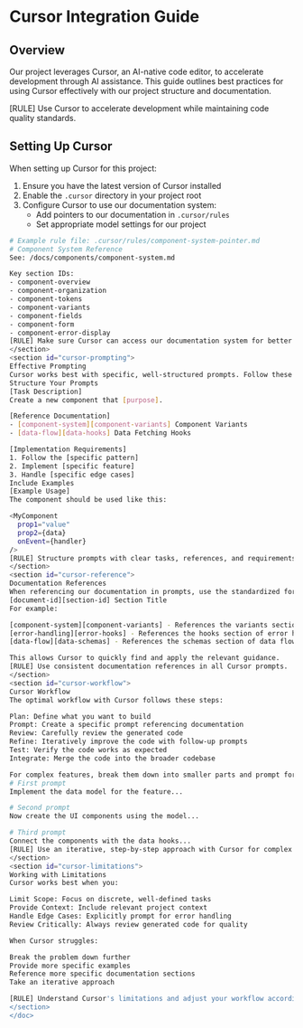 <doc id="cursor-integration">

# Cursor Integration Guide

<section id="cursor-overview">

## Overview

Our project leverages Cursor, an AI-native code editor, to accelerate development through AI assistance. This guide outlines best practices for using Cursor effectively with our project structure and documentation.

[RULE] Use Cursor to accelerate development while maintaining code quality standards.

</section>

<section id="cursor-setup">

## Setting Up Cursor

When setting up Cursor for this project:

1. Ensure you have the latest version of Cursor installed
2. Enable the `.cursor` directory in your project root
3. Configure Cursor to use our documentation system:
   - Add pointers to our documentation in `.cursor/rules`
   - Set appropriate model settings for our project

```bash
# Example rule file: .cursor/rules/component-system-pointer.md
# Component System Reference
See: /docs/components/component-system.md

Key section IDs:
- component-overview
- component-organization
- component-tokens
- component-variants
- component-fields
- component-form
- component-error-display
[RULE] Make sure Cursor can access our documentation system for better assistance.
</section>
<section id="cursor-prompting">
Effective Prompting
Cursor works best with specific, well-structured prompts. Follow these guidelines:
Structure Your Prompts
[Task Description]
Create a new component that [purpose].

[Reference Documentation]
- [component-system][component-variants] Component Variants
- [data-flow][data-hooks] Data Fetching Hooks

[Implementation Requirements]
1. Follow the [specific pattern]
2. Implement [specific feature]
3. Handle [specific edge cases]
Include Examples
[Example Usage]
The component should be used like this:

<MyComponent
  prop1="value"
  prop2={data}
  onEvent={handler}
/>
[RULE] Structure prompts with clear tasks, references, and requirements.
</section>
<section id="cursor-reference">
Documentation References
When referencing our documentation in prompts, use the standardized format:
[document-id][section-id] Section Title
For example:

[component-system][component-variants] - References the variants section of the component system
[error-handling][error-hooks] - References the hooks section of error handling
[data-flow][data-schemas] - References the schemas section of data flow

This allows Cursor to quickly find and apply the relevant guidance.
[RULE] Use consistent documentation references in all Cursor prompts.
</section>
<section id="cursor-workflow">
Cursor Workflow
The optimal workflow with Cursor follows these steps:

Plan: Define what you want to build
Prompt: Create a specific prompt referencing documentation
Review: Carefully review the generated code
Refine: Iteratively improve the code with follow-up prompts
Test: Verify the code works as expected
Integrate: Merge the code into the broader codebase

For complex features, break them down into smaller parts and prompt for each:
# First prompt
Implement the data model for the feature...

# Second prompt
Now create the UI components using the model...

# Third prompt
Connect the components with the data hooks...
[RULE] Use an iterative, step-by-step approach with Cursor for complex features.
</section>
<section id="cursor-limitations">
Working with Limitations
Cursor works best when you:

Limit Scope: Focus on discrete, well-defined tasks
Provide Context: Include relevant project context
Handle Edge Cases: Explicitly prompt for error handling
Review Critically: Always review generated code for quality

When Cursor struggles:

Break the problem down further
Provide more specific examples
Reference more specific documentation sections
Take an iterative approach

[RULE] Understand Cursor's limitations and adjust your workflow accordingly.
</section>
</doc>